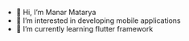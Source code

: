 - 👋 Hi, I’m Manar Matarya
- 👀 I’m interested in developing mobile applications
- 🌱 I’m currently learning flutter framework
